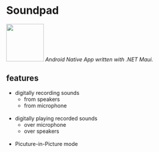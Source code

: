 # Soundpad

<img src="https://miro.medium.com/max/1400/0*OsrkVI4kEjkWxAPN.png" height="100"/>
<i>Android Native App written with .NET Maui.</i>

## features
- digitally recording sounds
  - from speakers
  - from microphone
  </br>  
- digitally playing recorded sounds
  - over microphone 
  - over speakers
  </br>
- Picuture-in-Picture mode

